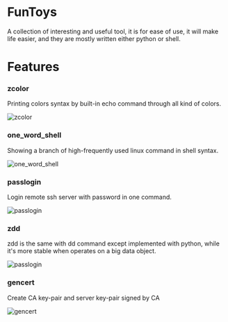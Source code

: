 # FunToys
A collection of interesting and useful tool, it is for ease of use, it will make life easier, and they are mostly written either python or shell.

# Features
### zcolor
Printing colors syntax by built-in echo command through all kind of colors.

![zcolor](https://github.com/TheBeeMan/FunToys/blob/master/images/zcolor.png?raw=true)

### one_word_shell
Showing a branch of high-frequently used linux command in shell syntax.

![one_word_shell](https://github.com/TheBeeMan/FunToys/blob/master/images/one_word_shell.png?raw=true)

### passlogin
Login remote ssh server with password in one command.

![passlogin](https://github.com/TheBeeMan/FunToys/blob/master/images/passlogin.png?raw=true)

### zdd
zdd is the same with dd command except implemented with python, while it's more stable when operates on a big data object.

![passlogin](https://github.com/TheBeeMan/FunToys/blob/master/images/zdd.png?raw=true)

### gencert
Create CA key-pair and server key-pair signed by CA

![gencert](https://github.com/TheBeeMan/FunToys/blob/master/images/cert.png?raw=true)
